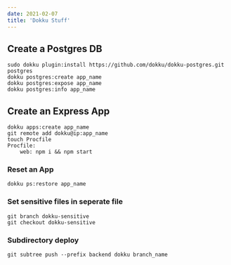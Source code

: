 ```yaml
---
date: 2021-02-07
title: 'Dokku Stuff'
---
```


## Create a Postgres DB
    sudo dokku plugin:install https://github.com/dokku/dokku-postgres.git postgres
    dokku postgres:create app_name
    dokku postgres:expose app_name
    dokku postgres:info app_name

## Create an Express App
    dokku apps:create app_name
    git remote add dokku@ip:app_name
    touch Procfile
    Procfile:
        web: npm i && npm start

### Reset an App
    dokku ps:restore app_name

### Set sensitive files in seperate file
    git branch dokku-sensitive
    git checkout dokku-sensitive

### Subdirectory deploy
    git subtree push --prefix backend dokku branch_name






